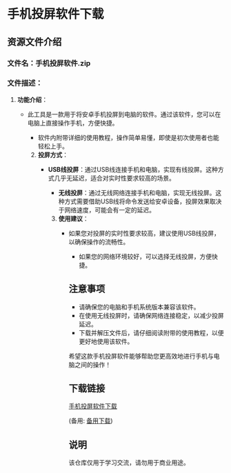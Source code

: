 # 手机投屏软件下载

## 资源文件介绍

### 文件名：手机投屏软件.zip

### 文件描述：

1. **功能介绍**：
   - 此工具是一款用于将安卓手机投屏到电脑的软件。通过该软件，您可以在电脑上直接操作手机，方便快捷。
      - 软件内附带详细的使用教程，操作简单易懂，即使是初次使用者也能轻松上手。

      2. **投屏方式**：
         - **USB线投屏**：通过USB线连接手机和电脑，实现有线投屏。这种方式几乎无延迟，适合对实时性要求较高的场景。
            - **无线投屏**：通过无线网络连接手机和电脑，实现无线投屏。这种方式需要借助USB线将命令发送给安卓设备，投屏效果取决于网络速度，可能会有一定的延迟。

            3. **使用建议**：
               - 如果您对投屏的实时性要求较高，建议使用USB线投屏，以确保操作的流畅性。
                  - 如果您的网络环境较好，可以选择无线投屏，方便快捷。

                  ## 注意事项

                  - 请确保您的电脑和手机系统版本兼容该软件。
                  - 在使用无线投屏时，请确保网络连接稳定，以减少投屏延迟。
                  - 下载并解压文件后，请仔细阅读附带的使用教程，以便更好地使用该软件。

                  希望这款手机投屏软件能够帮助您更高效地进行手机与电脑之间的操作！

                  ## 下载链接
                  [手机投屏软件下载](https://pan.quark.cn/s/abd703d221d4) 

                  (备用: [备用下载](https://pan.baidu.com/s/1XR8mvB2vmorp9M9pZinV-g?pwd=1234))

                  ## 说明

                  该仓库仅用于学习交流，请勿用于商业用途。
